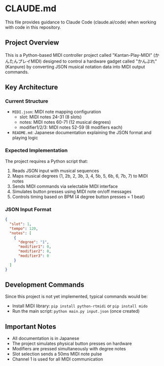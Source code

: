 # CLAUDE.md

This file provides guidance to Claude Code (claude.ai/code) when working with code in this repository.

## Project Overview

This is a Python-based MIDI controller project called "Kantan-Play-MIDI" (かんたんプレイMIDI) designed to control a hardware gadget called "かんぷれ" (Kanpure) by converting JSON musical notation data into MIDI output commands.

## Key Architecture

### Current Structure
- `MIDI.json`: MIDI note mapping configuration
  - slot: MIDI notes 24-31 (8 slots)
  - notes: MIDI notes 60-71 (12 musical degrees)
  - modifier1/2/3: MIDI notes 52-59 (8 modifiers each)
- `README.md`: Japanese documentation explaining the JSON format and playing logic

### Expected Implementation
The project requires a Python script that:
1. Reads JSON input with musical sequences
2. Maps musical degrees (1, 2b, 2, 3b, 3, 4, 5b, 5, 6b, 6, 7b, 7) to MIDI notes
3. Sends MIDI commands via selectable MIDI interface
4. Simulates button presses using MIDI note on/off messages
5. Controls timing based on BPM (4 degree button presses = 1 beat)

### JSON Input Format
```json
{
  "slot": 1,
  "tempo": 120,
  "notes": [
    {
      "degree": "1",
      "modifier1": 0,
      "modifier2": 0,
      "modifier3": 0
    }
  ]
}
```

## Development Commands

Since this project is not yet implemented, typical commands would be:
- Install MIDI library: `pip install python-rtmidi` or `pip install mido`
- Run the main script: `python main.py input.json` (once created)

## Important Notes

- All documentation is in Japanese
- The project simulates physical button presses on hardware
- Modifiers are pressed simultaneously with degree notes
- Slot selection sends a 50ms MIDI note pulse
- Channel 1 is used for all MIDI communication